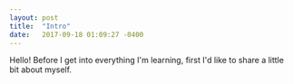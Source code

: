 ```yaml
---
layout: post
title:  "Intro"
date:   2017-09-18 01:09:27 -0400
---
```


Hello! Before I get into everything I'm learning, first I'd like to share a little bit about myself. 

